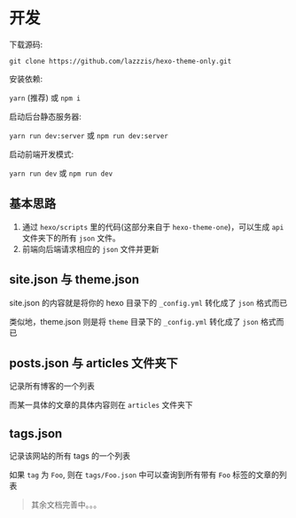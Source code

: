 # 开发

下载源码:

`git clone https://github.com/lazzzis/hexo-theme-only.git`

安装依赖:

`yarn` (推荐) 或 `npm i`

启动后台静态服务器:

`yarn run dev:server` 或 `npm run dev:server`

启动前端开发模式:

`yarn run dev` 或 `npm run dev`

## 基本思路

1. 通过 `hexo/scripts` 里的代码(这部分来自于 `hexo-theme-one`)，可以生成 `api` 文件夹下的所有 `json` 文件。
2. 前端向后端请求相应的 `json` 文件并更新

## site.json 与 theme.json

site.json 的内容就是将你的 hexo 目录下的 `_config.yml` 转化成了 `json` 格式而已

类似地，theme.json 则是将 `theme` 目录下的 `_config.yml` 转化成了 `json` 格式而已

## posts.json 与 articles 文件夹下

记录所有博客的一个列表

而某一具体的文章的具体内容则在 `articles` 文件夹下

## tags.json

记录该网站的所有 tags 的一个列表

如果 `tag` 为 `Foo`, 则在 `tags/Foo.json` 中可以查询到所有带有 `Foo` 标签的文章的列表

> 其余文档完善中。。。

